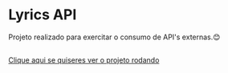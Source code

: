 # Lyrics API

Projeto realizado para exercitar o consumo de API's externas.😊

##

<a href="https://fetapilyrics.vercel.app">Clique aqui se quiseres ver o projeto rodando</a>
